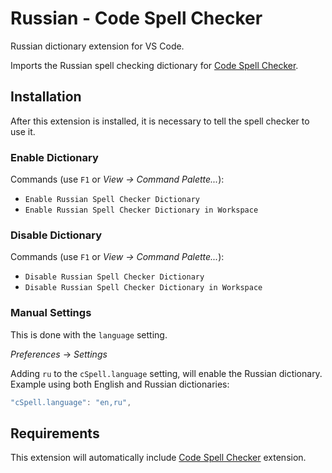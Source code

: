# Russian - Code Spell Checker

Russian dictionary extension for VS Code.

Imports the Russian spell checking dictionary for [Code Spell Checker](https://marketplace.visualstudio.com/items?itemName=streetsidesoftware.code-spell-checker).

## Installation

After this extension is installed, it is necessary to tell the spell checker to use it.

### Enable Dictionary

Commands (use `F1` or _View -> Command Palette..._):

- `Enable Russian Spell Checker Dictionary`
- `Enable Russian Spell Checker Dictionary in Workspace`

### Disable Dictionary

Commands (use `F1` or _View -> Command Palette..._):

- `Disable Russian Spell Checker Dictionary`
- `Disable Russian Spell Checker Dictionary in Workspace`

### Manual Settings

This is done with the `language` setting.

_Preferences_ -> _Settings_

Adding `ru` to the `cSpell.language` setting, will enable the Russian dictionary.
Example using both English and Russian dictionaries:

```javascript
"cSpell.language": "en,ru",
```

## Requirements

This extension will automatically include [Code Spell Checker](https://marketplace.visualstudio.com/items?itemName=streetsidesoftware.code-spell-checker) extension.
